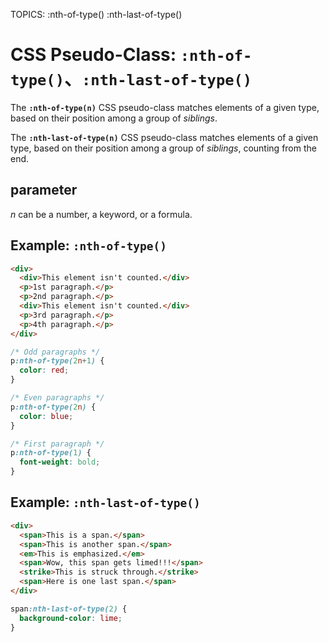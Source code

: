 TOPICS: :nth-of-type()
        :nth-last-of-type()

# CSS Pseudo-Class: `:nth-of-type()`、`:nth-last-of-type()`

The **`:nth-of-type(n)`** CSS pseudo-class matches elements of a given type, based on their position
among a group of *siblings*.

The **`:nth-last-of-type(n)`** CSS pseudo-class matches elements of a given type, based on their
position among a group of *siblings*, counting from the end.

## parameter

*n* can be a number, a keyword, or a formula.

## Example: `:nth-of-type()`

```html
<div>
  <div>This element isn't counted.</div>
  <p>1st paragraph.</p>
  <p>2nd paragraph.</p>
  <div>This element isn't counted.</div>
  <p>3rd paragraph.</p>
  <p>4th paragraph.</p>
</div>
```

```css
/* Odd paragraphs */
p:nth-of-type(2n+1) {
  color: red;
}

/* Even paragraphs */
p:nth-of-type(2n) {
  color: blue;
}

/* First paragraph */
p:nth-of-type(1) {
  font-weight: bold;
}
```

## Example: `:nth-last-of-type()`

```html
<div>
  <span>This is a span.</span>
  <span>This is another span.</span>
  <em>This is emphasized.</em>
  <span>Wow, this span gets limed!!!</span>
  <strike>This is struck through.</strike>
  <span>Here is one last span.</span>
</div>
```

```css
span:nth-last-of-type(2) {
  background-color: lime;
}
```

